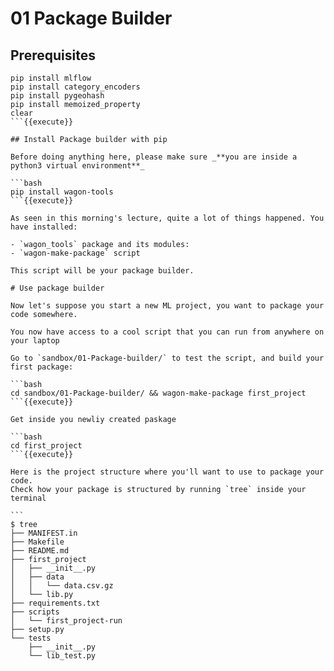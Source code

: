 # 01 Package Builder

## Prerequisites

````
pip install mlflow
pip install category_encoders
pip install pygeohash
pip install memoized_property
clear
```{{execute}}

## Install Package builder with pip

Before doing anything here, please make sure _**you are inside a python3 virtual environment**_

```bash
pip install wagon-tools
```{{execute}}

As seen in this morning's lecture, quite a lot of things happened. You have installed:

- `wagon_tools` package and its modules:
- `wagon-make-package` script

This script will be your package builder.

# Use package builder

Now let's suppose you start a new ML project, you want to package your code somewhere.

You now have access to a cool script that you can run from anywhere on your laptop

Go to `sandbox/01-Package-builder/` to test the script, and build your first package:

```bash
cd sandbox/01-Package-builder/ && wagon-make-package first_project
```{{execute}}

Get inside you newliy created paskage

```bash
cd first_project
```{{execute}}

Here is the project structure where you'll want to use to package your code.
Check how your package is structured by running `tree` inside your terminal

```
$ tree
├── MANIFEST.in
├── Makefile
├── README.md
├── first_project
│   ├── __init__.py
│   ├── data
│   │   └── data.csv.gz
│   └── lib.py
├── requirements.txt
├── scripts
│   └── first_project-run
├── setup.py
└── tests
    ├── __init__.py
    └── lib_test.py
````
